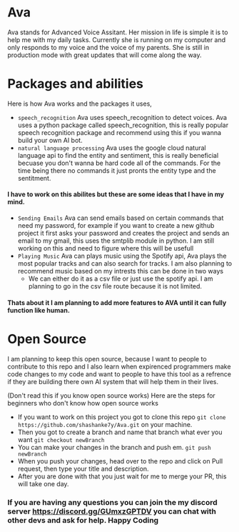 # Ava 

Ava stands for Advanced Voice Assitant. Her mission in life is simple it is to help me with my daily tasks. Currently she is running on my computer and only responds to my voice and the voice of my parents. She is still in production mode with great updates that will come along the way.

# Packages and abilities 

Here is how Ava works and the packages it uses,

* `speech_recognition`  Ava uses speech_recognition to detect voices. Ava uses a python package called speech_recognition, this is really popular speech recognition package and recommend using this if you wanna build your own AI bot. 
* `natural language processing`  Ava uses the google cloud natural language api to find the entity and sentiment, this is really beneficial becuase you don't wanna be hard code all of the commands. For the time being there no commands it just pronts the entity type and the sentitment.  
#### I have to work on this abilites but these are some ideas that I have in my mind. 
* `Sending Emails`  Ava can send emails based on certain commands that need my password, for example if you want to create a new github project it first asks your password and creates the project and sends an email to my gmail, this uses the smtplib module in python. I am still working on this and need to figure where this will be usefull
* `Playing Music` Ava can plays music using the Spotify api, Ava plays the most popular tracks and can also search for tracks. I am also planning to recommend music based on my intrests this can be done in two ways 
  * We can either do it as a csv file or just use the spotify api. I am planning to go in the csv file route because it is not limited. 

#### Thats about it I am planning to add more features to AVA until it can fully function like human. 

# Open Source 

I am planning to keep this open source, because I want to people to contribute to this repo and I also learn when expirenced programmers make code changes to my code and want to people to have this tool as a refrence if they are building there own AI system that will help them in their lives.

(Don't read this if you know open source works) Here are the steps for beginners who don't know how open source works 

* If you want to work on this project you got to clone this repo `git clone https://github.com/shashanke7y/Ava.git` on your machine.
* Then you got to create a branch and name that branch what ever you want `git checkout newBranch`
* You can make your changes in the branch and push em. `git push newBranch` 
* When you push your changes, head over to the repo and click on Pull request, then type your title and description. 
* After you are done with that you just wait for me to merge your PR, this will take one day. 

### If you are having any questions you can join the my discord server https://discord.gg/GUmxzGPTDV you can chat with other devs and ask for help. Happy Coding 

